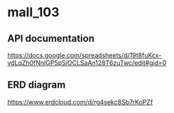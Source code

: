 # mall_103

## API documentation

https://docs.google.com/spreadsheets/d/19t8fuKcx-vdLqZh0fNnIGP5pSiOCLSaAn128T6zuTwc/edit#gid=0

## ERD diagram

https://www.erdcloud.com/d/rg4sekc8Sb7rKoPZf
